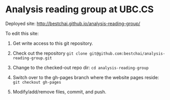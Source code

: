 Analysis reading group at UBC.CS
======================

Deployed site: http://bestchai.github.io/analysis-reading-group/

To edit this site:
  1. Get write access to this git repository.
  
  2. Check out the repository
      ```git clone git@github.com:bestchai/analysis-reading-group.git```

  3. Change to the checked-out repo dir:
      ```cd analysis-reading-group```

  4. Switch over to the gh-pages branch where the website pages reside:
      ```git checkout gh-pages```

  5. Modify/add/remove files, commit, and push.
